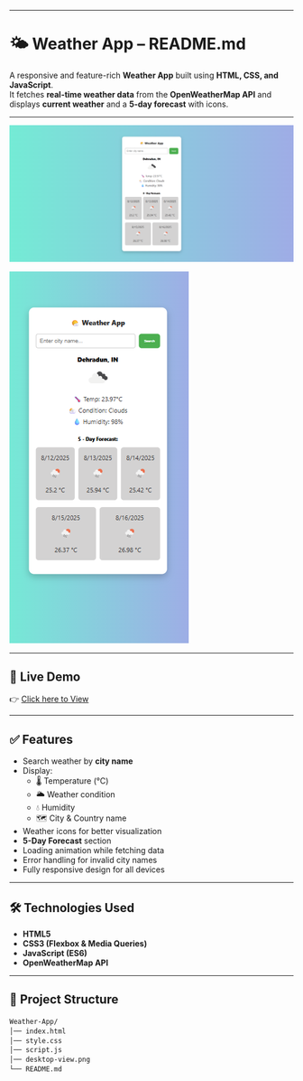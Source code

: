 
---

# **🌤️ Weather App – README.md**

A responsive and feature-rich **Weather App** built using **HTML, CSS, and JavaScript**.  
It fetches **real-time weather data** from the **OpenWeatherMap API** and displays **current weather** and a **5-day forecast** with icons.

---

![Dekstop Screenshot](desktop-view.png)

![Mobile Screenshot](mobile-view.png)

---

## 🔗 Live Demo
👉 [Click here to View](https://suru190.github.io/Weather-App/)

---

## ✅ Features
- Search weather by **city name**
- Display:
  - 🌡️ Temperature (°C)  
  - 🌥️ Weather condition  
  - 💧 Humidity  
  - 🗺️ City & Country name
- Weather icons for better visualization
- **5-Day Forecast** section
- Loading animation while fetching data
- Error handling for invalid city names
- Fully responsive design for all devices

---

## 🛠️ Technologies Used
- **HTML5**
- **CSS3 (Flexbox & Media Queries)**
- **JavaScript (ES6)**
- **OpenWeatherMap API**

---

## 📂 Project Structure
```bash
Weather-App/
│── index.html
│── style.css
│── script.js
│── desktop-view.png
└── README.md
